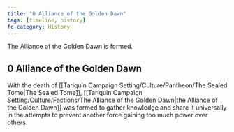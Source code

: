 ```yaml
---
title: "0 Alliance of the Golden Dawn"
tags: [timeline, history]
fc-category: History
---
```

<span class='ob-timelines'
	data-date='0-00-00-00'
	data-title='Alliance of the Golden Dawn'
	data-class='orange'>The Alliance of the Golden Dawn is formed.</span>
## 0 Alliance of the Golden Dawn
With the death of [[Tariquin Campaign Setting/Culture/Pantheon/The Sealed Tome|The Sealed Tome]], [[Tariquin Campaign Setting/Culture/Factions/The Alliance of the Golden Dawn|the Alliance of the Golden Dawn]] was formed to gather knowledge and share it universally in the attempts to prevent another force gaining too much power over others.


